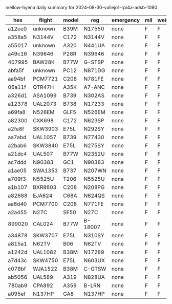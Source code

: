 mellow-hyena daily summary for 2024-08-30-vallejo1-rpi4a-adsb-1090

|hex|flight|model|reg|emergency|mil|weirdo|
|--|--|--|--|--|--|--|
|a12ee0|unknown|B39M|N17550|none|F|F|
|a358a5|N3144V|C172|N3144V|none|F|F|
|a55017|unknown|A320|N441UA|none|F|F|
|a49c16|N39646|P28R|N39646|none|F|F|
|407995|BAW28K|B77W|G-STBP|none|F|F|
|abfa5f|unknown|PC12|N871DG|none|F|F|
|aa94bf|PCM7721|C208|N781FE|none|F|F|
|06a11f|QTR47H|A35K|A7-ANC|none|F|F|
|a326d1|ASA1099|B739|N302AS|none|F|F|
|a12378|UAL2073|B738|N17233|none|F|F|
|a69fa8|N526EM|GLF5|N526EM|none|F|F|
|a82300|CXK698|C172|N623SP|none|F|F|
|a2fe8f|SKW3903|E75L|N292SY|none|F|F|
|aa7abd|UAL1057|B739|N77430|none|F|F|
|a2bab6|SKW3840|E75L|N275SY|none|F|F|
|a21dc4|UAL507|B77W|N2352U|none|F|F|
|ac7ddd|N90383|GC1|N90383|none|F|F|
|a1ae05|SWA1353|B737|N207WN|none|F|F|
|a709f3|N5525U|T206|N5525U|none|F|F|
|a1b107|BXR8603|C208|N208PG|none|F|F|
|a82688|EJA624|C68A|N624QS|none|F|F|
|aa6d40|PCM7700|C208|N771FE|none|F|F|
|a2a455|N27C|SF50|N27C|none|F|F|
|899020|CAL024|B77W|B-18007|none|F|F|
|a34878|SKW3707|E75L|N310SY|none|F|F|
|a815a1|N62TV|B06|N62TV|none|F|F|
|a1242d|UAL1082|B38M|N17289|none|F|F|
|a7d43c|SKW4750|E75L|N603UX|none|F|F|
|c078bf|WJA1522|B38M|C-GTSW|none|F|F|
|ab5056|UAL589|A319|N828UA|none|F|F|
|780ab9|CPA892|A359|B-LRN|none|F|F|
|a095ef|N137HP|GA8|N137HP|none|F|F|
